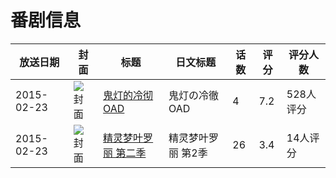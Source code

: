 # 番剧信息

|放送日期|封面|标题|日文标题|话数|评分|评分人数|
|---|---|---|---|---|---|---|
|2015-02-23|![封面](https://lain.bgm.tv/pic/cover/c/79/9e/105191_6uWsz.jpg)|[鬼灯的冷彻 OAD](https://bangumi.tv/subject/105191)|鬼灯の冷徹 OAD|4|7.2|528人评分|
|2015-02-23|![封面](https://lain.bgm.tv/pic/cover/c/6e/32/240623_8E08q.jpg)|[精灵梦叶罗丽 第二季](https://bangumi.tv/subject/240623)|精灵梦叶罗丽 第2季|26|3.4|14人评分|
